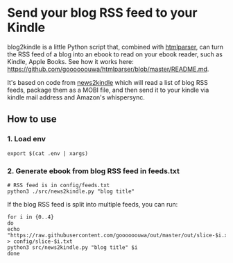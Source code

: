 # Send your blog RSS feed to your Kindle

blog2kindle is a little Python script that, combined with [htmlparser](https://github.com/goooooouwa/htmlparser), can turn the RSS feed of a blog into an ebook to read on your ebook reader, such as Kindle, Apple Books. See how it works here: https://github.com/goooooouwa/htmlparser/blob/master/README.md.

It's based on code from [news2kindle](https://github.com/goooooouwa/news2kindle) which will read a list of blog RSS feeds, package them as a MOBI file, and then send it to your kindle via kindle mail address and Amazon's whispersync. 

## How to use

### 1. Load env

`export $(cat .env | xargs)`

### 2. Generate ebook from blog RSS feed in feeds.txt

```
# RSS feed is in config/feeds.txt
python3 ./src/news2kindle.py "blog title"
```

If the blog RSS feed is split into multiple feeds, you can run:

```
for i in {0..4}
do
echo "https://raw.githubusercontent.com/goooooouwa/out/master/out/slice-$i.xml" > config/slice-$i.txt
python3 src/news2kindle.py "blog title" $i
done
```

